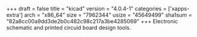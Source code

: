 +++
draft = false
title = "kicad"
version = "4.0.4-1"
categories = ['xapps-extra']
arch = "x86_64"
size = "7962344"
usize = "45649499"
sha1sum = "82a8cc00a9dd3de2b0c482c98c217a3be4285069"
+++
Electronic schematic and printed circuid board design tools.